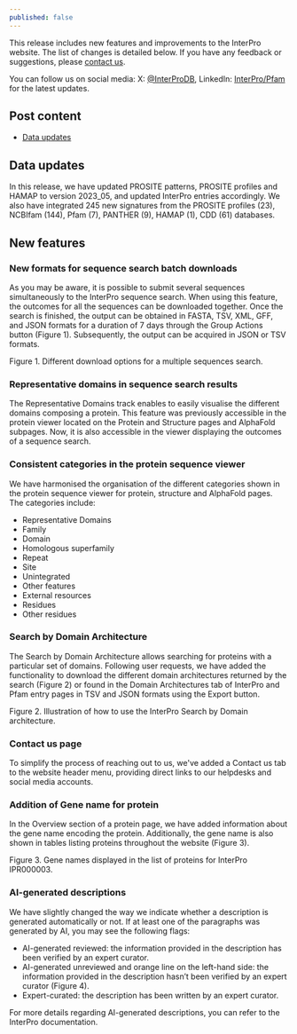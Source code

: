 ```yaml
---
published: false
---
```

This release includes new features and improvements to the InterPro website. The list of changes is detailed below. If you have any feedback or suggestions, please [contact us](https://www.ebi.ac.uk/support/interpro).

You can follow us on social media: X: [@InterProDB](https://twitter.com/InterProDB), LinkedIn: [InterPro/Pfam](https://www.linkedin.com/company/interpro-pfam/) for the latest updates.

## Post content
- [Data updates](#data-updates)

## Data updates
In this release, we have updated PROSITE patterns, PROSITE profiles and HAMAP to version 2023_05, and updated InterPro entries accordingly.
We also have integrated 245 new signatures from the PROSITE profiles (23), NCBIfam (144), Pfam (7), PANTHER (9), HAMAP (1), CDD (61) databases.

## New features
### New formats for sequence search batch downloads
As you may be aware, it is possible to submit several sequences simultaneously to the InterPro sequence search. When using this feature, the outcomes for all the sequences can be downloaded together. Once the search is finished, the output can be obtained in FASTA, TSV, XML, GFF, and JSON formats for a duration of 7 days through the Group Actions button (Figure 1). Subsequently, the output can be acquired in JSON or TSV formats.

Figure 1. Different download options for a multiple sequences search.

### Representative domains in sequence search results
The Representative Domains track enables to easily visualise the different domains composing a protein. This feature was previously accessible in the protein viewer located on the Protein and Structure pages and AlphaFold subpages. Now, it is also accessible in the viewer displaying the outcomes of a sequence search.

### Consistent categories in the protein sequence viewer
We have harmonised the organisation of the different categories shown in the protein sequence viewer for protein, structure and AlphaFold pages.
The categories include:
- Representative Domains
- Family
- Domain
- Homologous superfamily
- Repeat
- Site
- Unintegrated
- Other features
- External resources
- Residues
- Other residues

### Search by Domain Architecture
The Search by Domain Architecture allows searching for proteins with a particular set of domains. Following user requests, we have added the functionality to download the different domain architectures returned by the search (Figure 2) or found in the Domain Architectures tab of InterPro and Pfam entry pages in TSV and JSON formats using the Export button.

Figure 2. Illustration of how to use the InterPro Search by Domain architecture.

### Contact us page
To simplify the process of reaching out to us, we've added a Contact us tab to the website header menu, providing direct links to our helpdesks and social media accounts. 

### Addition of Gene name for protein
In the Overview section of a protein page, we have added information about the gene name encoding the protein. Additionally, the gene name is also shown in tables listing proteins throughout the website (Figure 3).

Figure 3. Gene names displayed in the list of proteins for InterPro IPR000003.

### AI-generated descriptions
We have slightly changed the way we indicate whether a description is generated automatically or not. If at least one of the paragraphs was generated by AI, you may see the following flags:
- AI-generated reviewed: the information provided in the description has been verified by an expert curator.
- AI-generated unreviewed and orange line on the left-hand side: the information provided in the description hasn’t been verified by an expert curator (Figure 4).
- Expert-curated: the description has been written by an expert curator.

For more details regarding AI-generated descriptions, you can refer to the InterPro documentation.

